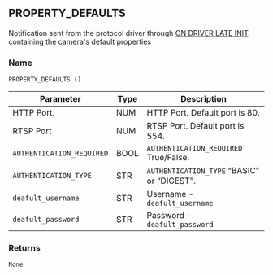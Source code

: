## PROPERTY\_DEFAULTS

Notification sent from the protocol driver through [ON DRIVER LATE INIT][1] containing the camera's default properties


### Name

`PROPERTY_DEFAULTS ()`


| Parameter                 | Type | Description                                 |
| ------------------------- | ---- | ------------------------------------------- |
| HTTP Port.                | NUM  | HTTP Port. Default port is 80.              |
| RTSP Port                 | NUM  | RTSP Port. Default port is 554.             |
| `AUTHENTICATION_REQUIRED` | BOOL | `AUTHENTICATION_REQUIRED`  True/False.      |
| `AUTHENTICATION_TYPE`     | STR  | `AUTHENTICATION_TYPE`  “BASIC” or “DIGEST”. |
| `deafult_username`        | STR  | Username - `deafult_username`               |
| `deafult_password`        | STR  | Password - `deafult_password`               |


### Returns

`None`

[1]:	https://snap-one.github.io/docs-driverworks-api/#miscellaneous-interface-ondriverlateinit